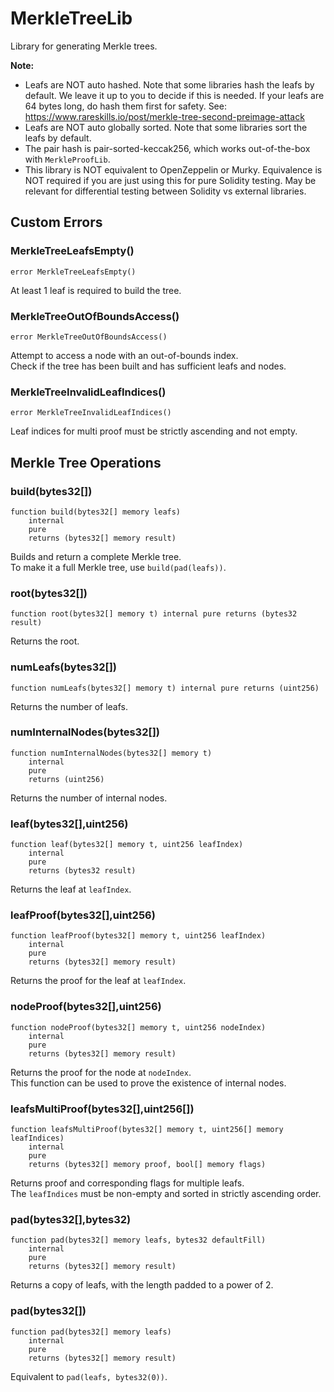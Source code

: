 # MerkleTreeLib

Library for generating Merkle trees.


<b>Note:</b>

- Leafs are NOT auto hashed. Note that some libraries hash the leafs by default.
We leave it up to you to decide if this is needed.
If your leafs are 64 bytes long, do hash them first for safety.
See: https://www.rareskills.io/post/merkle-tree-second-preimage-attack
- Leafs are NOT auto globally sorted. Note that some libraries sort the leafs by default.
- The pair hash is pair-sorted-keccak256, which works out-of-the-box with `MerkleProofLib`.
- This library is NOT equivalent to OpenZeppelin or Murky.
Equivalence is NOT required if you are just using this for pure Solidity testing.
May be relevant for differential testing between Solidity vs external libraries.



<!-- customintro:start --><!-- customintro:end -->

## Custom Errors

### MerkleTreeLeafsEmpty()

```solidity
error MerkleTreeLeafsEmpty()
```

At least 1 leaf is required to build the tree.

### MerkleTreeOutOfBoundsAccess()

```solidity
error MerkleTreeOutOfBoundsAccess()
```

Attempt to access a node with an out-of-bounds index.   
Check if the tree has been built and has sufficient leafs and nodes.

### MerkleTreeInvalidLeafIndices()

```solidity
error MerkleTreeInvalidLeafIndices()
```

Leaf indices for multi proof must be strictly ascending and not empty.

## Merkle Tree Operations

### build(bytes32[])

```solidity
function build(bytes32[] memory leafs)
    internal
    pure
    returns (bytes32[] memory result)
```

Builds and return a complete Merkle tree.   
To make it a full Merkle tree, use `build(pad(leafs))`.

### root(bytes32[])

```solidity
function root(bytes32[] memory t) internal pure returns (bytes32 result)
```

Returns the root.

### numLeafs(bytes32[])

```solidity
function numLeafs(bytes32[] memory t) internal pure returns (uint256)
```

Returns the number of leafs.

### numInternalNodes(bytes32[])

```solidity
function numInternalNodes(bytes32[] memory t)
    internal
    pure
    returns (uint256)
```

Returns the number of internal nodes.

### leaf(bytes32[],uint256)

```solidity
function leaf(bytes32[] memory t, uint256 leafIndex)
    internal
    pure
    returns (bytes32 result)
```

Returns the leaf at `leafIndex`.

### leafProof(bytes32[],uint256)

```solidity
function leafProof(bytes32[] memory t, uint256 leafIndex)
    internal
    pure
    returns (bytes32[] memory result)
```

Returns the proof for the leaf at `leafIndex`.

### nodeProof(bytes32[],uint256)

```solidity
function nodeProof(bytes32[] memory t, uint256 nodeIndex)
    internal
    pure
    returns (bytes32[] memory result)
```

Returns the proof for the node at `nodeIndex`.   
This function can be used to prove the existence of internal nodes.

### leafsMultiProof(bytes32[],uint256[])

```solidity
function leafsMultiProof(bytes32[] memory t, uint256[] memory leafIndices)
    internal
    pure
    returns (bytes32[] memory proof, bool[] memory flags)
```

Returns proof and corresponding flags for multiple leafs.   
The `leafIndices` must be non-empty and sorted in strictly ascending order.

### pad(bytes32[],bytes32)

```solidity
function pad(bytes32[] memory leafs, bytes32 defaultFill)
    internal
    pure
    returns (bytes32[] memory result)
```

Returns a copy of leafs, with the length padded to a power of 2.

### pad(bytes32[])

```solidity
function pad(bytes32[] memory leafs)
    internal
    pure
    returns (bytes32[] memory result)
```

Equivalent to `pad(leafs, bytes32(0))`.